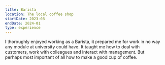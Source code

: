 ```yaml
---
title: Barista
location: The local coffee shop
startDate: 2023-08
endDate: 2024-01
type: experience 
---
```


I thoroughly enjoyed working as a Barista, it prepared me for work in no way any module at university could have.
It taught me how to deal with customers, work with colleagues and interact with management.
But perhaps most important of all how to make a good cup of coffee.
